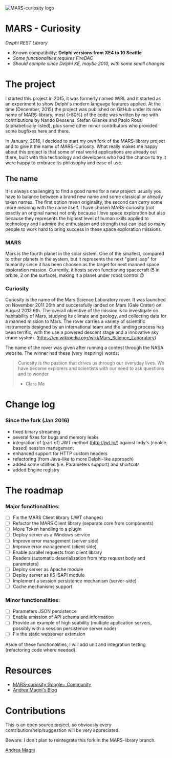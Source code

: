 ![MARS-curiosity logo](http://www.andreamagni.eu/images/MARS-Curiosity_large.png)
# MARS - Curiosity
*Delphi REST Library*

- Known compatibility: **Delphi versions from XE4 to 10 Seattle**
- *Some functionalities requires FireDAC*
- *Should compile since Delphi XE, maybe 2010, with some small changes*


# The project

I started this project in 2015, it was formerly named WiRL and it started as an experiment to show Delphi's modern language features applied.
At the time (December, 2015) the project was published on GitHub under its new name of MARS-library, most (>80%) of the code was written by me with contributions by Nando Dessena, Stefan Glienke and Paolo Rossi (alphabetically listed), plus some other minor contributors who provided some bugfixes here and there.

In January, 2016, I decided to start my own fork of the MARS-library project and to give it the name of MARS-Curiosity.
What really makes me happy about this project is that some of real world applications are already out there, built with this technology and developers who had the chance to try it were happy to embrace its philosophy and ease of use.

## The name

It is always challenging to find a good name for a new project: usually you have to balance between a brand new name and some classical or already taken names. The first option mean originality, the second can carry some more meaning with the name itself.
I have chosen MARS-curiosity (not exactly an original name) not only because I love space exploration but also because they represents the highest level of human skills applied to technology and I admire the enthusiasm and strength that can lead so many people to work hard to bring success in these space exploration missions.

### MARS

Mars is the fourth planet in the solar sistem. One of the smallest, compared to other planets in the system, but it represents the next "giant leap" for humanity since it has been choosen as the target for next manned space exploration mission. Currently, it hosts seven functioning spacecraft (5 in orbite, 2 on the surface), making it a planet under robot control :wink:

### Curiosity
Curiosity is the name of the Mars Science Laboratory rover. It was launched on November 2011 26th and successfully landed on Mars (Gale Crater) on August 2012 6th.
The overall objective of the mission is to investigate on habitability of Mars, studying its climate and geology, and collecting data for a manned mission to Mars. The rover carries a variety of scientific instruments designed by an international team and the landing process has been terrific, with the use a powered descent stage and a innovative sky crane system. (https://en.wikipedia.org/wiki/Mars_Science_Laboratory)

The name of the rover was given after running a contest through the NASA website. The winner had these (very inspiring) words:
> Curiosity is the passion that drives us through our everyday lives. We have become explorers and scientists with our need to ask questions and to wonder.
> - Clara Ma

# Change log
### Since the fork (Jan 2016)
- fixed binary streaming
- several fixes for bugs and memory leaks
- integration of (part of) JWT method (http://jwt.io/) against Indy's (cookie based) session management
- enhanced support for HTTP custom headers
- refactoring (from Java-like to more Delphi-like approach)
- added some utilities (i.e. Parameters support) and shortcuts
- added Engine registry

# The roadmap

### Major functionalities:
- [ ] Fix the MARS Client library (JWT changes)
- [ ] Refactor the MARS Client library (separate core from components)
- [ ] Move Token handling to a plugin
- [ ] Deploy server as a Windows service
- [ ] Improve error management (server side)
- [ ] Improve error management (client side)
- [ ] Enable parallel requests from client library
- [ ] Readers (automatic deserialization from http request body and parameters)
- [ ] Deploy server as Apache module
- [ ] Deploy server as IIS ISAPI module 
- [ ] Implement a session persistence mechanism (server-side)
- [ ] Cache mechanisms support

### Minor functionalities:
- [ ] Parameters JSON persistence
- [ ] Enable emission of API schema and information
- [ ] Provide an example of high scability (multiple application servers, possibly with a session persistence server node)
- [ ] Fix the static webserver extension

Aside of these functionalities, I will add unit and integration testing (refactoring code where needed).

# Resources
- [MARS-curiosity Google+ Community](https://plus.google.com/communities/109223723982639531185)
- [Andrea Magni's Blog](http://www.andreamagni.eu/wp/tags/mars-curiosity)

# Contributions
This is an open source project, so obviously every contribution/help/suggestion will be very appreciated.

Beware: I don't plan to reintegrate this fork in the MARS-library branch.

[Andrea Magni](http://www.andreamagni.eu)
